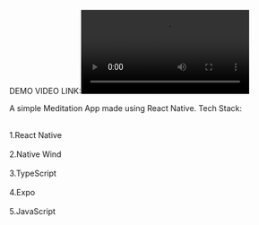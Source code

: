 DEMO VIDEO LINK:![CLICK HERE](https://private-user-images.githubusercontent.com/120581772/375932688-e4aec19a-42f4-4693-8401-dc08a3009eb1.mp4?jwt=eyJhbGciOiJIUzI1NiIsInR5cCI6IkpXVCJ9.eyJpc3MiOiJnaXRodWIuY29tIiwiYXVkIjoicmF3LmdpdGh1YnVzZXJjb250ZW50LmNvbSIsImtleSI6ImtleTUiLCJleHAiOjE3Mjg3MTY2NTUsIm5iZiI6MTcyODcxNjM1NSwicGF0aCI6Ii8xMjA1ODE3NzIvMzc1OTMyNjg4LWU0YWVjMTlhLTQyZjQtNDY5My04NDAxLWRjMDhhMzAwOWViMS5tcDQ_WC1BbXotQWxnb3JpdGhtPUFXUzQtSE1BQy1TSEEyNTYmWC1BbXotQ3JlZGVudGlhbD1BS0lBVkNPRFlMU0E1M1BRSzRaQSUyRjIwMjQxMDEyJTJGdXMtZWFzdC0xJTJGczMlMkZhd3M0X3JlcXVlc3QmWC1BbXotRGF0ZT0yMDI0MTAxMlQwNjU5MTVaJlgtQW16LUV4cGlyZXM9MzAwJlgtQW16LVNpZ25hdHVyZT04ODQzMmE3NWRhNmJhNWI3NWU2NTBkMGU3M2QxY2VkYmRmOTExMzIyZDU4NjEwY2RjYmU5ODBhYzAwNjkxNTRhJlgtQW16LVNpZ25lZEhlYWRlcnM9aG9zdCJ9.mj3VXk4al6rW0LLWpb0xadSbrnz-X4BA-PbGZBoROao)

A simple Meditation App made using React Native. Tech Stack:
<p>
  <br>1.React Native</br>
   <br>2.Native Wind</br>
    <br>3.TypeScript</br>
     <br>4.Expo</br>
     <br>5.JavaScript</br>
  
</p>
